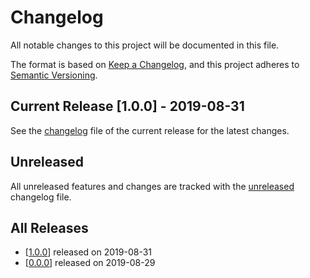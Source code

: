 # Changelog

All notable changes to this project will be documented in this file.

The format is based on [Keep a Changelog](https://keepachangelog.com/en/1.0.0/),
and this project adheres to [Semantic Versioning](https://semver.org/spec/v2.0.0.html).

## Current Release [1.0.0] - 2019-08-31

See the [changelog](.changelog/CHANGELOG-1.0.0.md) file of the current release for the latest changes.

## Unreleased

All unreleased features and changes are tracked with the [unreleased](.changelog/UNRELEASED.md) changelog file.

## All Releases

- [[1.0.0](.changelog/CHANGELOG-1.0.0.md)] released on 2019-08-31
- [[0.0.0](.changelog/CHANGELOG-0.0.0.md)] released on 2019-08-29
